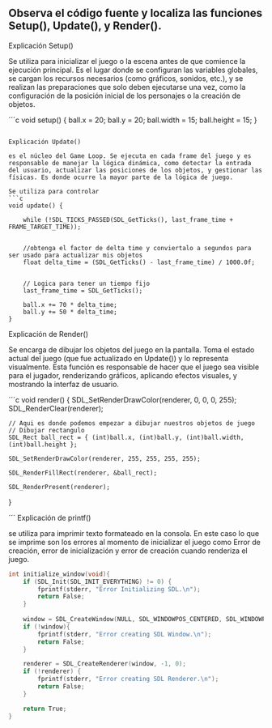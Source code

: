 ## Observa el código fuente y localiza las funciones Setup(), Update(), y Render().

Explicación Setup()

Se utiliza para inicializar el juego o la escena antes de que comience la ejecución principal. Es el lugar donde se configuran las variables globales, se cargan los recursos necesarios (como gráficos, sonidos, etc.), y se realizan las preparaciones que solo deben ejecutarse una vez, como la configuración de la posición inicial de los personajes o la creación de objetos.

´´´c
void setup() {
	ball.x = 20;
	ball.y = 20;
	ball.width = 15;
	ball.height = 15;
}
```

Explicación Update()

es el núcleo del Game Loop. Se ejecuta en cada frame del juego y es responsable de manejar la lógica dinámica, como detectar la entrada del usuario, actualizar las posiciones de los objetos, y gestionar las físicas. Es donde ocurre la mayor parte de la lógica de juego.

Se utiliza para controlar 
```c
void update() {

	while (!SDL_TICKS_PASSED(SDL_GetTicks(), last_frame_time + FRAME_TARGET_TIME));


	//obtenga el factor de delta time y conviertalo a segundos para ser usado para actualizar mis objetos
	float delta_time = (SDL_GetTicks() - last_frame_time) / 1000.0f;


	// Logica para tener un tiempo fijo 
	last_frame_time = SDL_GetTicks();

	ball.x += 70 * delta_time;
	ball.y += 50 * delta_time;
}
```
Explicación de Render()

Se encarga de dibujar los objetos del juego en la pantalla. Toma el estado actual del juego (que fue actualizado en Update()) y lo representa visualmente. Esta función es responsable de hacer que el juego sea visible para el jugador, renderizando gráficos, aplicando efectos visuales, y mostrando la interfaz de usuario.

´´´c
void render() {
	SDL_SetRenderDrawColor(renderer, 0, 0, 0, 255);
	SDL_RenderClear(renderer);

	// Aqui es donde podemos empezar a dibujar nuestros objetos de juego
	// Dibujar rectangulo
	SDL_Rect ball_rect = { (int)ball.x, (int)ball.y, (int)ball.width, (int)ball.height };

	SDL_SetRenderDrawColor(renderer, 255, 255, 255, 255);

	SDL_RenderFillRect(renderer, &ball_rect);

	SDL_RenderPresent(renderer);
}

´´´
Explicación de printf()

se utiliza para imprimir texto formateado en la consola. En este caso lo que se imprime son los errores al momento de inicializar el juego como Error de creación, error de inicialización y error de creación cuando renderiza el juego.

```c
int initialize_window(void){
	if (SDL_Init(SDL_INIT_EVERYTHING) != 0) {
		fprintf(stderr, "Error Initializing SDL.\n");
		return False;
	}
	
	window = SDL_CreateWindow(NULL, SDL_WINDOWPOS_CENTERED, SDL_WINDOWPOS_CENTERED, WINDOW_WIDTH, WINDOW_HEIGHT, SDL_WINDOW_BORDERLESS);
	if (!window){
		fprintf(stderr, "Error creating SDL Window.\n");
		return False;
	}

	renderer = SDL_CreateRenderer(window, -1, 0);
	if (!renderer) {
		fprintf(stderr, "Error creating SDL Renderer.\n");
		return False;
	}

	return True;
}
```



